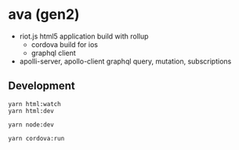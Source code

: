 ava (gen2)
==========

- riot.js html5 application build with rollup
  - cordova build for ios
  - graphql client
- apolli-server, apollo-client graphql query, mutation, subscriptions


## Development

```
yarn html:watch
yarn html:dev
```

```
yarn node:dev
```

```
yarn cordova:run
```
